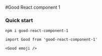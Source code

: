 #Good React component 1

### Quick start
```
npm i good-react-component-1

```

```
import Good from 'good-react-component-1'

<Good emoji />
```